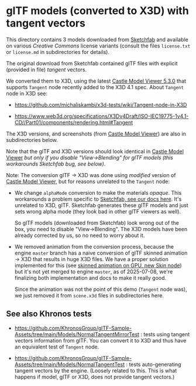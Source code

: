 # glTF models (converted to X3D) with tangent vectors

This directory contains 3 models downloaded from [Sketchfab](https://castle-engine.io/sketchfab) and available on various _Creative Commons_ license variants (consult the files `license.txt` or `license.md` in subdirectories for details).

The original download from Sketchfab contained glTF files with explicit (provided in file) _tangent_ vectors.

We converted them to X3D, using the latest [Castle Model Viewer 5.3.0](https://castle-engine.io/castle-model-viewer) that supports `Tangent` node recently added to the X3D 4.1 spec. About `Tangent` node in X3D see:

- https://github.com/michaliskambi/x3d-tests/wiki/Tangent-node-in-X3D

- https://www.web3d.org/specifications/X3Dv4Draft/ISO-IEC19775-1v4.1-CD//Part01/components/rendering.html#Tangent

The X3D versions, and screenshots (from [Castle Model Viewer](https://castle-engine.io/castle-model-viewer)) are also in subdirectories below.

Note that the glTF and X3D versions should look identical in [Castle Model Viewer](https://castle-engine.io/castle-model-viewer) _but only if you disable "View->Blending" for glTF models (this workarounds Sketchfab bug, see below)_.

Note: The conversion glTF -> X3D was done using _modified_ version of [Castle Model Viewer](https://castle-engine.io/castle-model-viewer), but for reasons unrelated to the `Tangent` node:

- We change `alphaMode` conversion to make the materials _opaque_. This workarounds a problem specific to [Sketchfab, see our docs here](https://castle-engine.io/sketchfab). It's unrelated to X3D, glTF. Sketchfab generates these glTF models and just sets wrong alpha mode (they look bad in other glTF viewers as well).

    So glTF models (downloaded from Sketchfab) look wrong out of the box, you need to disable "View->Blending". The X3D models have been already corrected by us, so no need to worry about it.

- We removed animation from the conversion process, because the engine `master` branch has a naive conversion of glTF skinned animation -> X3D that results in huge X3D files. We have a proper solution implemented for this (see [skinned animation on GPU, new Skin node](https://castle-engine.io/skin)) but it's not yet merged to engine `master`, as of 2025-07-08, we're finalizing both implementation and docs to make it really good.

    Since the animation was not the point of this demo (`Tangent` node was), we just removed it from `scene.x3d` files in subdirectories here.

## See also Khronos tests

- https://github.com/KhronosGroup/glTF-Sample-Assets/tree/main/Models/NormalTangentMirrorTest : tests using tangent vectors information from glTF. You can convert it to X3D and thus have an equivalent test of `Tangent` node.

- https://github.com/KhronosGroup/glTF-Sample-Assets/tree/main/Models/NormalTangentTest : tests auto-generating tangent vectors by the engine. (Loosely related to this. This is what happens if model, glTF or X3D, does not provide tangent vectors.)
